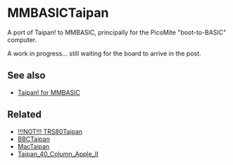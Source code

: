 # MMBASICTaipan
A port of Taipan! to MMBASIC, principally for the PicoMite "boot-to-BASIC" computer.

A work in progress... still waiting for the board to arrive in the post.

## See also

 - [Taipan! for MMBASIC](https://gr33nonline.wordpress.com/2025/05/21/taipan-for-mmbasic/)

## Related

 - [!!!NOT!!! TRS80Taipan](https://github.com/greenonline/TRS80Taipan)
 - [BBCTaipan](https://github.com/greenonline/BBCTaipan)
 - [MacTaipan](https://github.com/greenonline/MacTaipan)
 - [Taipan_40_Column_Apple_II](https://github.com/greenonline/Taipan_40_Column_Apple_II)
